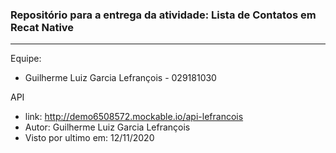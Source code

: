 <h3> Repositório para a entrega da atividade: Lista de Contatos em <b>Recat Native</b></h3>
<hr>
<p>Equipe:</p>
<ul>
	<li>Guilherme Luiz Garcia Lefrançois - 029181030</li>
</ul>
<p>API</p>
<ul>
	<li>link: <a href="http://demo6508572.mockable.io/api-lefrancois" target="_blank">http://demo6508572.mockable.io/api-lefrancois</a></li>
	<li>Autor: Guilherme Luiz Garcia Lefrançois</li>
	<li>Visto por ultimo em: 12/11/2020</li>
</ul>


